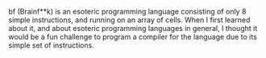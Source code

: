 bf (Brainf**k) is an esoteric programming language consisting of only 8 simple instructions, and running on an array of cells. When I first learned about it, and about esoteric programming languages in general, I thought it would be a fun challenge to program a compiler for the language due to its simple set of instructions.